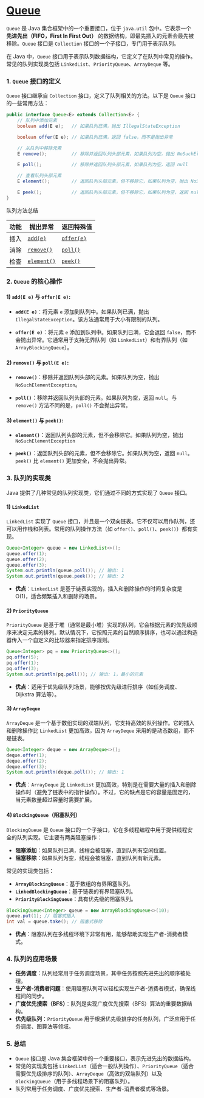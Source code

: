 # [Queue](https://doc.qzxdp.cn/jdk/17/zh/api/java.base/java/util/Queue.html) 

`Queue` 是 Java 集合框架中的一个重要接口，位于 `java.util` 包中。它表示一个 **先进先出（FIFO，First In First Out）** 的数据结构，即最先插入的元素会最先被移除。`Queue` 接口是 `Collection` 接口的一个子接口，专门用于表示队列。

在 Java 中，`Queue` 接口用于表示队列数据结构，它定义了在队列中常见的操作。常见的队列实现类包括 `LinkedList`、`PriorityQueue`、`ArrayDeque` 等。

### 1. `Queue` 接口的定义

`Queue` 接口继承自 `Collection` 接口，定义了队列相关的方法。以下是 `Queue` 接口的一些常用方法：
```java
public interface Queue<E> extends Collection<E> {
    // 队列中添加元素
    boolean add(E e);   // 如果队列已满，抛出 IllegalStateException

    boolean offer(E e); // 如果队列已满，返回 false，而不是抛出异常

    // 从队列中移除元素
    E remove();         // 移除并返回队列头部元素，如果队列为空，抛出 NoSuchElementException

    E poll();           // 移除并返回队列头部元素，如果队列为空，返回 null

    // 查看队列头部元素
    E element();        // 返回队列头部元素，但不移除它，如果队列为空，抛出 NoSuchElementException

    E peek();           // 返回队列头部元素，但不移除它，如果队列为空，返回 null
}
```
  
队列方法总结

| 功能  | 抛出异常                                                                                       | 返回特殊值                                                                                    |
| --- | ------------------------------------------------------------------------------------------ | ---------------------------------------------------------------------------------------- |
| 插入  | [`add(e)`](https://doc.qzxdp.cn/jdk/20/zh/api/java.base/java/util/Queue.html#add(E))       | [`offer(e)`](https://doc.qzxdp.cn/jdk/20/zh/api/java.base/java/util/Queue.html#offer(E)) |
| 消除  | [`remove()`](https://doc.qzxdp.cn/jdk/20/zh/api/java.base/java/util/Queue.html#remove())   | [`poll()`](https://doc.qzxdp.cn/jdk/20/zh/api/java.base/java/util/Queue.html#poll())     |
| 检查  | [`element()`](https://doc.qzxdp.cn/jdk/20/zh/api/java.base/java/util/Queue.html#element()) | [`peek()`](https://doc.qzxdp.cn/jdk/20/zh/api/java.base/java/util/Queue.html#peek())     |
### 2. `Queue` 的核心操作

#### 1) `add(E e)` 与 `offer(E e)`:
- **`add(E e)`**：将元素 `e` 添加到队列中。如果队列已满，抛出 `IllegalStateException`。该方法通常用于大小有限制的队列。

- **`offer(E e)`**：将元素 `e` 添加到队列中。如果队列已满，它会返回 `false`，而不会抛出异常。它通常用于支持无界队列（如 `LinkedList`）和有界队列（如 `ArrayBlockingQueue`）。

#### 2) `remove()` 与 `poll(E e)`:

- **`remove()`**：移除并返回队列头部的元素。如果队列为空，抛出 `NoSuchElementException`。

- **`poll()`**：移除并返回队列头部的元素。如果队列为空，返回 `null`。与 `remove()` 方法不同的是，`poll()` 不会抛出异常。


#### 3) `element()` 与 `peek()`:

- **`element()`**：返回队列头部的元素，但不会移除它。如果队列为空，抛出 `NoSuchElementException`

- **`peek()`**：返回队列头部的元素，但不会移除它。如果队列为空，返回 `null`。`peek()` 比 `element()` 更加安全，不会抛出异常。

### 3. 队列的实现类

Java 提供了几种常见的队列实现类，它们通过不同的方式实现了 `Queue` 接口。

#### 1) **`LinkedList`**

`LinkedList` 实现了 `Queue` 接口，并且是一个双向链表。它不仅可以用作队列，还可以用作栈和列表。常用的队列操作方法（如 `offer()`、`poll()`、`peek()`）都有实现。
```java
Queue<Integer> queue = new LinkedList<>();
queue.offer(1);
queue.offer(2);
queue.offer(3);
System.out.println(queue.poll()); // 输出: 1
System.out.println(queue.peek()); // 输出: 2
```

- **优点**：`LinkedList` 是基于链表实现的，插入和删除操作的时间复杂度是 O(1)，适合频繁插入和删除的场景。

#### 2) **`PriorityQueue`**

`PriorityQueue` 是基于堆（通常是最小堆）实现的队列，它会根据元素的优先级顺序来决定元素的排列。默认情况下，它按照元素的自然顺序排序，也可以通过构造器传入一个自定义的比较器来指定排序规则。
```java
Queue<Integer> pq = new PriorityQueue<>();
pq.offer(5);
pq.offer(1);
pq.offer(3);
System.out.println(pq.poll()); // 输出: 1，最小的元素
```
- **优点**：适用于优先级队列场景，能够按优先级进行排序（如任务调度、Dijkstra 算法等）。

#### 3) **`ArrayDeque`**

`ArrayDeque` 是一个基于数组实现的双端队列，它支持高效的队列操作。它的插入和删除操作比 `LinkedList` 更加高效，因为 `ArrayDeque` 采用的是动态数组，而不是链表。
```java
Queue<Integer> deque = new ArrayDeque<>();
deque.offer(1);
deque.offer(2);
deque.offer(3);
System.out.println(deque.poll()); // 输出: 1
```
- **优点**：`ArrayDeque` 比 `LinkedList` 更加高效，特别是在需要大量的插入和删除操作时（避免了链表中的指针操作）。不过，它的缺点是它的容量是固定的，当元素数量超过容量时需要扩展。

#### 4) **`BlockingQueue`（阻塞队列）**

`BlockingQueue` 是 `Queue` 接口的一个子接口，它在多线程编程中用于提供线程安全的队列实现。它主要有两类阻塞操作：

- **阻塞添加**：如果队列已满，线程会被阻塞，直到队列有空闲位置。
- **阻塞移除**：如果队列为空，线程会被阻塞，直到队列有新元素。

常见的实现类包括：

- **`ArrayBlockingQueue`**：基于数组的有界阻塞队列。
- **`LinkedBlockingQueue`**：基于链表的有界阻塞队列。
- **`PriorityBlockingQueue`**：具有优先级的阻塞队列。
```java
BlockingQueue<Integer> queue = new ArrayBlockingQueue<>(10);
queue.put(1); // 阻塞式插入
int val = queue.take(); // 阻塞式移除
```

- **优点**：阻塞队列在多线程环境下非常有用，能够帮助实现生产者-消费者模式。

### 4. 队列的应用场景

- **任务调度**：队列经常用于任务调度场景，其中任务按照先进先出的顺序被处理。
- **生产者-消费者问题**：使用阻塞队列可以轻松实现生产者-消费者模式，确保线程间的同步。
- **广度优先搜索（BFS）**：队列是实现广度优先搜索（BFS）算法的重要数据结构。
- **优先级队列**：`PriorityQueue` 用于根据优先级排序的任务队列，广泛应用于任务调度、图算法等领域。

### 5. 总结

- `Queue` 接口是 Java 集合框架中的一个重要接口，表示先进先出的数据结构。
- 常见的实现类包括 `LinkedList`（适合一般队列操作）、`PriorityQueue`（适合需要优先级排序的队列）、`ArrayDeque`（高效的双端队列）以及 `BlockingQueue`（用于多线程场景下的阻塞队列）。
- 队列常用于任务调度、广度优先搜索、生产者-消费者模式等场景。